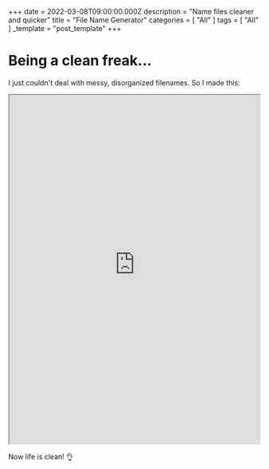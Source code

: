 +++
date = 2022-03-08T09:00:00.000Z
description = "Name files cleaner and quicker"
title = "File Name Generator"
categories = [ "All" ]
tags = [ "All" ]
_template = "post_template"
+++


# Being a clean freak...

I just couldn't deal with messy, disorganized filenames. So I made this:

<iframe src="https://www.namegenerator.dandevelopment.uk/" title="name" style="height: 700px;width:100%;"> </iframe>

Now life is clean! 👌
